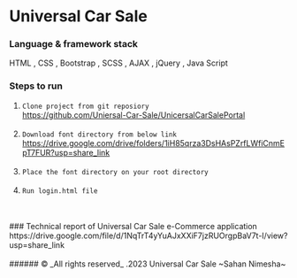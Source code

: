 # Universal Car Sale

### Language & framework stack
HTML , CSS , Bootstrap , SCSS , AJAX , jQuery , Java Script

### Steps to run
1. `Clone project from git reposiory`<br/>
   https://github.com/Uniersal-Car-Sale/UnicersalCarSalePortal <br/>
   <br/>
2. `Download font directory from below link`<br/>
   https://drive.google.com/drive/folders/1iH85qrza3DsHAsPZrfLWfiCnmEpT7FUR?usp=share_link
   <br/>
   <br/>
3. `Place the font directory on your root directory`
   <br/>
   <br/>
4. `Run login.html file`<br/>
   <br/>

<br/>
### Technical report of Universal Car Sale e-Commerce application
https://drive.google.com/file/d/1NqTrT4yYuAJxXXiF7jzRUOrgpBaV7t-I/view?usp=share_link
<br/>
<br/>
###### © _All rights reserved_ .2023 Universal Car Sale ~Sahan Nimesha~

